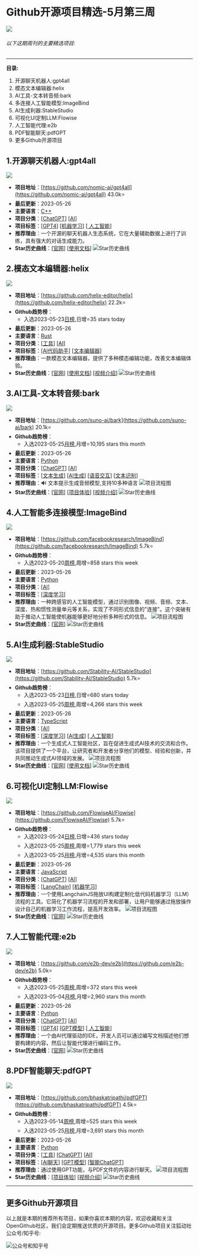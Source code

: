 # Github开源项目精选-5月第三周
![](http://photocdn.tv.sohu.com/img/q_mini/20230519/pic_org_706a54bc-8b31-4c3f-bf27-03b0f0a83064.png)
###### 以下这期周刊的主要精选项目:
---

**目录:**
1. 开源聊天机器人:gpt4all
2. 模态文本编辑器:helix
3. AI工具-文本转音频:bark
4. 多连接人工智能模型:ImageBind
5. AI生成利器:StableStudio
6. 可视化UI定制LLM:Flowise
7. 人工智能代理:e2b
8. PDF智能聊天:pdfGPT
9. 更多Github开源项目

## 1.开源聊天机器人:gpt4all
![](http://photocdn.tv.sohu.com/watermark/q_mini/20230516/pic_org_4554f7d4-40d1-47e1-9153-8611ebdfdb42.png)
- **项目地址**：[https://github.com/nomic-ai/gpt4all](https://github.com/nomic-ai/gpt4all)  43.0k⭐
- **最后更新**：2023-05-26
- **主要语言**：[C++](https://github.com/search?q=language:C++&type=repositories)
- **项目分类**：[[ChatGPT](https://open.itc.cn/github/dig?cateId=01GWPFA3HJQTSW39SF8SNVKZZ2&repoId=R_kgDOJPPS-Q)] [[AI](https://open.itc.cn/github/dig?cateId=01GTK9N7P510TQWFR694MX6GV4&repoId=R_kgDOJPPS-Q)] 
- **项目标签**：[[GPT4](https://open.itc.cn/github/dig/tag?tagId=01H0KWJ8VWHNFRFH3RVE1XM33Y)] [[机器学习](https://open.itc.cn/github/dig/tag?tagId=01H0KWHDF5JYSK3S0HMYQB8MA2)] [[ 人工智能](https://open.itc.cn/github/dig/tag?tagId=01H0KWJ9A8M7CW0VZ7H854BQYR)] 
- **推荐理由**：一个开源的聊天机器人生态系统，它在大量辅助数据上进行了训练，具有强大的对话生成能力。
- **Star历史曲线**：[[官网](https://gpt4all.io/index.html)] [[使用文档](https://docs.gpt4all.io/)] 
  ![Star历史曲线](http://photocdn.tv.sohu.com/history/nomic-ai/star-gpt4all.png)

## 2.模态文本编辑器:helix
![](http://photocdn.tv.sohu.com/watermark/q_mini/20230523/pic_org_b1c942c9-9b77-45db-b46c-73863df57206.png)
- **项目地址**：[https://github.com/helix-editor/helix](https://github.com/helix-editor/helix)  22.2k⭐
- **Github趋势榜**：
    - 入选2023-05-23[日榜](https://open.itc.cn/?tab=trends&trendType=0),日增⭐35 stars today
- **最后更新**：2023-05-26
- **主要语言**：[Rust](https://github.com/search?q=language:Rust&type=repositories)
- **项目分类**：[[工具](https://open.itc.cn/github/dig?cateId=01GTGX6MYVBA4PFXTH4EH6P1SE&repoId=MDEwOlJlcG9zaXRvcnkyNjg0MjQ3Mzk=)] [[AI](https://open.itc.cn/github/dig?cateId=01GTK9N7P510TQWFR694MX6GV4&repoId=MDEwOlJlcG9zaXRvcnkyNjg0MjQ3Mzk=)] 
- **项目标签**：[[AI代码助手](https://open.itc.cn/github/dig/tag?tagId=01H0KWJ4AMQTMF9H00WS8V0D2P)] [[文本编辑器](https://open.itc.cn/github/dig/tag?tagId=01H135Y4VZ93XTEY7MKNYA43XF)] 
- **推荐理由**：一款模态文本编辑器，提供了多种模态编辑功能，改善文本编辑体验。
- **Star历史曲线**：[[官网](https://helix-editor.com/)] [[使用文档](https://docs.helix-editor.com/)] [[视频介绍](https://www.youtube.com/watch?v=2klofqfG4xI)] 
  ![Star历史曲线](http://photocdn.tv.sohu.com/history/helix-editor/star-helix.png)

## 3.AI工具-文本转音频:bark
![](http://photocdn.tv.sohu.com/watermark/q_mini/20230522/pic_org_e6e07970-44c9-463b-9144-83abd713c601.png)
- **项目地址**：[https://github.com/suno-ai/bark](https://github.com/suno-ai/bark)  20.1k⭐
- **Github趋势榜**：
    -  入选2023-05-25[月榜](https://open.itc.cn/?tab=trends&trendType=1),月增⭐10,195 stars this month
- **最后更新**：2023-05-26
- **主要语言**：[Python](https://github.com/search?q=language:Python&type=repositories)
- **项目分类**：[[ChatGPT](https://open.itc.cn/github/dig?cateId=01GWPFA3HJQTSW39SF8SNVKZZ2&repoId=R_kgDOJUCpQQ)] [[AI](https://open.itc.cn/github/dig?cateId=01GTK9N7P510TQWFR694MX6GV4&repoId=R_kgDOJUCpQQ)] 
- **项目标签**：[[文本生成](https://open.itc.cn/github/dig/tag?tagId=01H0KWJ8XPDQ8390G921YQ5HBF)] [[AI生成](https://open.itc.cn/github/dig/tag?tagId=01H0KWJ98T4NQJ9Y47T4FM0RC6)] [[语音交互](https://open.itc.cn/github/dig/tag?tagId=01H0KWJ831NPXNHCQST943QVEY)] [[文本识别](https://open.itc.cn/github/dig/tag?tagId=01H0KWJ922NRGPSAMX0M32YK18)] 
- **推荐理由**：🔊 文本提示生成音频模型,支持10多种语言
  ![项目流程图](http://photocdn.tv.sohu.com/watermark/q_mini/20230522/pic_org_271f359f-4f74-4580-b78a-eabb9c00ecae.png)
- **Star历史曲线**：[[官网](https://www.suno.ai/)] [[项目体验](https://www.cloudbooklet.com/bark-text-to-speech-ai/)] [[视频介绍](https://www.youtube.com/watch?v=8yzcHGzrBMQ)] 
  ![Star历史曲线](http://photocdn.tv.sohu.com/history/suno-ai/star-bark.png)

## 4.人工智能多连接模型:ImageBind
![](http://photocdn.tv.sohu.com/watermark/20230522/pic_org_cecba6db-a219-47d1-85b4-0999ca4c386b.gif)
- **项目地址**：[https://github.com/facebookresearch/ImageBind](https://github.com/facebookresearch/ImageBind)  5.7k⭐
- **Github趋势榜**：
    -  入选2023-05-20[周榜](https://open.itc.cn/?tab=trends&trendType=1),周增⭐858 stars this week
- **最后更新**：2023-05-26
- **主要语言**：[Python](https://github.com/search?q=language:Python&type=repositories)
- **项目分类**：[[AI](https://open.itc.cn/github/dig?cateId=01GTK9N7P510TQWFR694MX6GV4&repoId=R_kgDOJNZgNg)] 
- **项目标签**：[[深度学习](https://open.itc.cn/github/dig/tag?tagId=01H0KWHK1JJWEDVBZKN7HXS5DK)] 
- **推荐理由**：一种跨感官的人工智能模型，通过识别图像、视频、音频、文本、深度、热和惯性测量单元等关系，实现了不同形式信息的"连接"。这个突破有助于推动人工智能使机器能够更好地分析多种形式的信息。
  ![项目流程图](http://photocdn.tv.sohu.com/watermark/q_mini/20230522/pic_org_5e9c4f30-4c52-4e71-98b8-0c9fef638515.png)
- **Star历史曲线**：[[官网](https://imagebind.metademolab.com/)] 
  ![Star历史曲线](http://photocdn.tv.sohu.com/history/facebookresearch/star-ImageBind.png)

## 5.AI生成利器:StableStudio
![](http://photocdn.tv.sohu.com/watermark/q_mini/20230522/pic_org_8596df82-27d0-48d8-a6b3-b9947a97aad4.png)
- **项目地址**：[https://github.com/Stability-AI/StableStudio](https://github.com/Stability-AI/StableStudio)  5.7k⭐
- **Github趋势榜**：
    - 入选2023-05-23[日榜](https://open.itc.cn/?tab=trends&trendType=0),日增⭐680 stars today
    -  入选2023-05-25[周榜](https://open.itc.cn/?tab=trends&trendType=1),周增⭐4,266 stars this week
- **最后更新**：2023-05-26
- **主要语言**：[TypeScript](https://github.com/search?q=language:TypeScript&type=repositories)
- **项目分类**：[[AI](https://open.itc.cn/github/dig?cateId=01GTK9N7P510TQWFR694MX6GV4&repoId=R_kgDOJZ2LHg)] 
- **项目标签**：[[深度学习](https://open.itc.cn/github/dig/tag?tagId=01H0KWHK1JJWEDVBZKN7HXS5DK)] [[AI生成](https://open.itc.cn/github/dig/tag?tagId=01H0KWJ98T4NQJ9Y47T4FM0RC6)] [[ 人工智能](https://open.itc.cn/github/dig/tag?tagId=01H0KWJ9A8M7CW0VZ7H854BQYR)] 
- **推荐理由**：一个生成式人工智能社区，旨在促进生成式AI技术的交流和合作。该项目提供了一个平台，让研究者和开发者分享他们的模型、经验和创新，并共同推动生成式AI领域的发展。
  ![项目流程图](http://photocdn.tv.sohu.com/watermark/q_mini/20230522/pic_org_83f4acce-3616-4872-9f89-651291ec51d0.png)
- **Star历史曲线**：[[官网](https://platform.stability.ai/)] [[使用文档](https://github.com/Stability-AI/StableStudio/blob/main/packages/stablestudio-ui/README.md)] 
  ![Star历史曲线](http://photocdn.tv.sohu.com/history/Stability-AI/star-StableStudio.png)

## 6.可视化UI定制LLM:Flowise
![](http://photocdn.tv.sohu.com/watermark/q_mini/20230522/pic_org_a207e049-e063-403c-abcb-bd6863661373.png)
- **项目地址**：[https://github.com/FlowiseAI/Flowise](https://github.com/FlowiseAI/Flowise)  5.7k⭐
- **Github趋势榜**：
    - 入选2023-05-24[日榜](https://open.itc.cn/?tab=trends&trendType=0),日增⭐436 stars today
    -  入选2023-05-25[周榜](https://open.itc.cn/?tab=trends&trendType=1),周增⭐1,779 stars this week
    -  入选2023-05-25[月榜](https://open.itc.cn/?tab=trends&trendType=1),月增⭐4,535 stars this month
- **最后更新**：2023-05-26
- **主要语言**：[JavaScript](https://github.com/search?q=language:JavaScript&type=repositories)
- **项目分类**：[[ChatGPT](https://open.itc.cn/github/dig?cateId=01GWPFA3HJQTSW39SF8SNVKZZ2&repoId=R_kgDOJQ_29Q)] [[AI](https://open.itc.cn/github/dig?cateId=01GTK9N7P510TQWFR694MX6GV4&repoId=R_kgDOJQ_29Q)] 
- **项目标签**：[[LangChain](https://open.itc.cn/github/dig/tag?tagId=01H0KWJ8H12JE1Y18DMD72V5K9)] [[机器学习](https://open.itc.cn/github/dig/tag?tagId=01H0KWHDF5JYSK3S0HMYQB8MA2)] 
- **推荐理由**：一个使用LangchainJS拖放UI构建定制化低代码机器学习（LLM）流程的工具。它简化了机器学习流程的开发和部署，让用户能够通过拖放操作设计自己的机器学习工作流程，提高开发效率。
  ![项目流程图](http://photocdn.tv.sohu.com/watermark/q_mini/20230522/pic_org_bb2db37b-9f65-4b07-90af-08b4e4f32382.png)
- **Star历史曲线**：[[官网](https://flowiseai.com/)] 
  ![Star历史曲线](http://photocdn.tv.sohu.com/history/FlowiseAI/star-Flowise.png)

## 7.人工智能代理:e2b
![](http://photocdn.tv.sohu.com/watermark/q_mini/20230522/pic_org_e2fada14-c3c2-4d2e-8d36-4f12f62244ce.png)
- **项目地址**：[https://github.com/e2b-dev/e2b](https://github.com/e2b-dev/e2b)  5.0k⭐
- **Github趋势榜**：
    -  入选2023-05-25[周榜](https://open.itc.cn/?tab=trends&trendType=1),周增⭐372 stars this week
    -  入选2023-05-04[月榜](https://open.itc.cn/?tab=trends&trendType=1),月增⭐2,960 stars this month
- **最后更新**：2023-05-26
- **主要语言**：[Python](https://github.com/search?q=language:Python&type=repositories)
- **项目分类**：[[ChatGPT](https://open.itc.cn/github/dig?cateId=01GWPFA3HJQTSW39SF8SNVKZZ2&repoId=R_kgDOJFTWgw)] [[AI](https://open.itc.cn/github/dig?cateId=01GTK9N7P510TQWFR694MX6GV4&repoId=R_kgDOJFTWgw)] 
- **项目标签**：[[GPT4](https://open.itc.cn/github/dig/tag?tagId=01H0KWJ8VWHNFRFH3RVE1XM33Y)] [[GPT模型](https://open.itc.cn/github/dig/tag?tagId=01H0KWJ8JEBGXQMW9A3K4WNYD5)] [[ 人工智能](https://open.itc.cn/github/dig/tag?tagId=01H0KWJ9A8M7CW0VZ7H854BQYR)] 
- **推荐理由**：一个由AI代理驱动的IDE，开发人员可以通过编写文档描述他们想要构建的内容，然后让智能代理进行编码工作。
- **Star历史曲线**：[[官网](https://e2b.dev/)] 
  ![Star历史曲线](http://photocdn.tv.sohu.com/history/e2b-dev/star-e2b.png)

## 8.PDF智能聊天:pdfGPT
![](http://photocdn.tv.sohu.com/watermark/q_mini/20230522/pic_org_67f5aa12-58a8-4257-961c-c23f476e5d43.png)
- **项目地址**：[https://github.com/bhaskatripathi/pdfGPT](https://github.com/bhaskatripathi/pdfGPT)  4.5k⭐
- **Github趋势榜**：
    -  入选2023-05-14[周榜](https://open.itc.cn/?tab=trends&trendType=1),周增⭐525 stars this week
    -  入选2023-05-25[月榜](https://open.itc.cn/?tab=trends&trendType=1),月增⭐3,691 stars this month
- **最后更新**：2023-05-26
- **主要语言**：[Python](https://github.com/search?q=language:Python&type=repositories)
- **项目分类**：[[工具](https://open.itc.cn/github/dig?cateId=01GTGX6MYVBA4PFXTH4EH6P1SE&repoId=R_kgDOJGnItQ)] [[ChatGPT](https://open.itc.cn/github/dig?cateId=01GWPFA3HJQTSW39SF8SNVKZZ2&repoId=R_kgDOJGnItQ)] [[AI](https://open.itc.cn/github/dig?cateId=01GTK9N7P510TQWFR694MX6GV4&repoId=R_kgDOJGnItQ)] 
- **项目标签**：[[AI聊天](https://open.itc.cn/github/dig/tag?tagId=01H0KWJ7Y09EVX8ECS98K7VTE8)] [[GPT模型](https://open.itc.cn/github/dig/tag?tagId=01H0KWJ8JEBGXQMW9A3K4WNYD5)] [[智能ChatGPT](https://open.itc.cn/github/dig/tag?tagId=01H0KWJ8FTS1B8VTG3EAZJQ975)] 
- **推荐理由**：通过使用GPT功能，与PDF文件的内容进行聊天。
  ![项目流程图](http://photocdn.tv.sohu.com/watermark/q_mini/20230522/pic_org_ae85fb1c-1285-4aef-9227-47b1ada9d1d0.png)
- **Star历史曲线**：[[项目体验](https://bhaskartripathi-pdfchatter.hf.space/?__theme=dark)] [[视频介绍](https://www.youtube.com/watch?v=LzPgmmqpBk8)] 
  ![Star历史曲线](http://photocdn.tv.sohu.com/history/bhaskatripathi/star-pdfGPT.png)

---
## 更多Github开源项目

以上就是本期的推荐所有项目，如果你喜欢本期的内容，欢迎收藏和关注OpenGithub社区，我们会定期推送优质的开源项目。更多Github项目关注狐动社公众号/知乎号:

![公众号和知乎号](http://photocdn.tv.sohu.com/img/q_mini/20230525/pic_org_ed11340c-cba7-4072-942a-69a9ec0bc251.png)